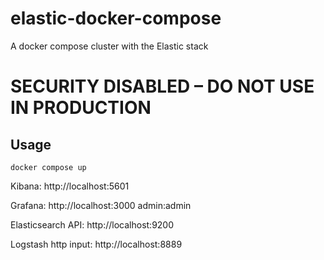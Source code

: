 # elastic-docker-compose
A docker compose cluster with the Elastic stack

# SECURITY DISABLED – DO NOT USE IN PRODUCTION

## Usage

`docker compose up`

Kibana: http://localhost:5601

Grafana: http://localhost:3000 admin:admin

Elasticsearch API: http://localhost:9200

Logstash http input: http://localhost:8889